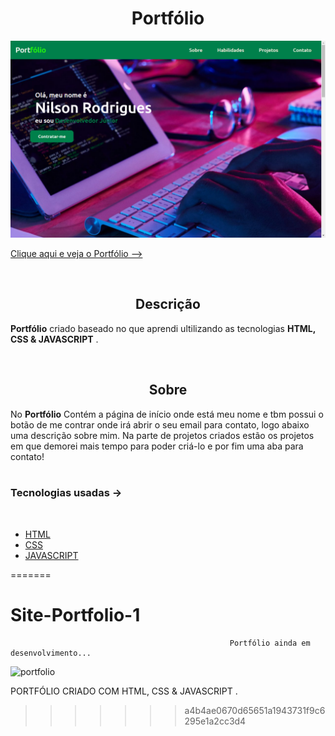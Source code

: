 
<h1 align='center'>Portfólio</h1>

<img src='img/portfolio.png'>

<br/>

<a href='https://evanilsonpg.github.io/Site-Portfolio-1/'>Clique aqui e veja o Portfólio --></a>

<br/>

<h2 align='center'>Descrição</h2> 

**Portfólio** criado baseado no que aprendi ultilizando as tecnologias **HTML, CSS & JAVASCRIPT** .

<br/>

<h2 align='center'>Sobre</h2>

No **Portfólio** Contém a página de início onde está meu nome e tbm possui o botão de me contrar onde irá abrir o seu email para contato, logo abaixo uma descrição sobre mim. Na parte de projetos criados estão os projetos em que demorei mais tempo para poder criá-lo e por fim uma aba para contato!
<br/>
<br/>

### **Tecnologias usadas** ->
<br/>

- [HTML]()
- [CSS]()
- [JAVASCRIPT]()





=======
# Site-Portfolio-1
                                                     Portfólio ainda em desenvolvimento...
 
![portfolio](https://user-images.githubusercontent.com/99387388/173242699-6214b025-bebc-48f9-b48b-07d93631e06d.png)

PORTFÓLIO CRIADO COM HTML, CSS & JAVASCRIPT .
>>>>>>> a4b4ae0670d65651a1943731f9c6295e1a2cc3d4
